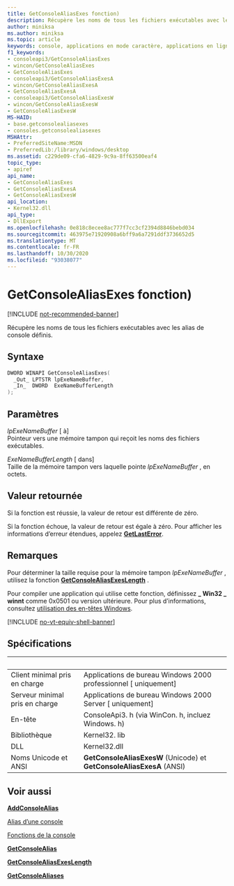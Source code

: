 ```yaml
---
title: GetConsoleAliasExes fonction)
description: Récupère les noms de tous les fichiers exécutables avec les alias de console définis.
author: miniksa
ms.author: miniksa
ms.topic: article
keywords: console, applications en mode caractère, applications en ligne de commande, applications de terminal, API console
f1_keywords:
- consoleapi3/GetConsoleAliasExes
- wincon/GetConsoleAliasExes
- GetConsoleAliasExes
- consoleapi3/GetConsoleAliasExesA
- wincon/GetConsoleAliasExesA
- GetConsoleAliasExesA
- consoleapi3/GetConsoleAliasExesW
- wincon/GetConsoleAliasExesW
- GetConsoleAliasExesW
MS-HAID:
- base.getconsolealiasexes
- consoles.getconsolealiasexes
MSHAttr:
- PreferredSiteName:MSDN
- PreferredLib:/library/windows/desktop
ms.assetid: c229de09-cfa6-4829-9c9a-8ff63500eaf4
topic_type:
- apiref
api_name:
- GetConsoleAliasExes
- GetConsoleAliasExesA
- GetConsoleAliasExesW
api_location:
- Kernel32.dll
api_type:
- DllExport
ms.openlocfilehash: 0e818c8ecee8ac777f7cc3cf2394d8846bebd034
ms.sourcegitcommit: 463975e71920908a6bff9a6a7291ddf3736652d5
ms.translationtype: MT
ms.contentlocale: fr-FR
ms.lasthandoff: 10/30/2020
ms.locfileid: "93038077"
---
```

# <a name="getconsolealiasexes-function"></a>GetConsoleAliasExes fonction)

[!INCLUDE [not-recommended-banner](./includes/not-recommended-banner.md)]

Récupère les noms de tous les fichiers exécutables avec les alias de console définis.

## <a name="syntax"></a>Syntaxe

```C
DWORD WINAPI GetConsoleAliasExes(
  _Out_ LPTSTR lpExeNameBuffer,
  _In_  DWORD  ExeNameBufferLength
);
```

## <a name="parameters"></a>Paramètres

*lpExeNameBuffer* \[ à\]  
Pointeur vers une mémoire tampon qui reçoit les noms des fichiers exécutables.

*ExeNameBufferLength* \[ dans\]  
Taille de la mémoire tampon vers laquelle pointe *lpExeNameBuffer* , en octets.

## <a name="return-value"></a>Valeur retournée

Si la fonction est réussie, la valeur de retour est différente de zéro.

Si la fonction échoue, la valeur de retour est égale à zéro. Pour afficher les informations d’erreur étendues, appelez [**GetLastError**](https://msdn.microsoft.com/library/windows/desktop/ms679360).

## <a name="remarks"></a>Remarques

Pour déterminer la taille requise pour la mémoire tampon *lpExeNameBuffer* , utilisez la fonction [**GetConsoleAliasExesLength**](getconsolealiasexeslength.md) .

Pour compiler une application qui utilise cette fonction, définissez **\_ Win32 \_ winnt** comme 0x0501 ou version ultérieure. Pour plus d’informations, consultez [utilisation des en-têtes Windows](https://msdn.microsoft.com/library/windows/desktop/aa383745).

[!INCLUDE [no-vt-equiv-shell-banner](./includes/no-vt-equiv-shell-banner.md)]

## <a name="requirements"></a>Spécifications

| &nbsp; | &nbsp; |
|-|-|
| Client minimal pris en charge | Applications de bureau Windows 2000 professionnel \[ uniquement\] |
| Serveur minimal pris en charge | Applications de bureau Windows 2000 Server \[ uniquement\] |
| En-tête | ConsoleApi3. h (via WinCon. h, incluez Windows. h) |
| Bibliothèque | Kernel32. lib |
| DLL | Kernel32.dll |
| Noms Unicode et ANSI | **GetConsoleAliasExesW** (Unicode) et **GetConsoleAliasExesA** (ANSI) |

## <a name="see-also"></a>Voir aussi

[**AddConsoleAlias**](addconsolealias.md)

[Alias d’une console](console-aliases.md)

[Fonctions de la console](console-functions.md)

[**GetConsoleAlias**](getconsolealias.md)

[**GetConsoleAliasExesLength**](getconsolealiasexeslength.md)

[**GetConsoleAliases**](getconsolealiases.md)
